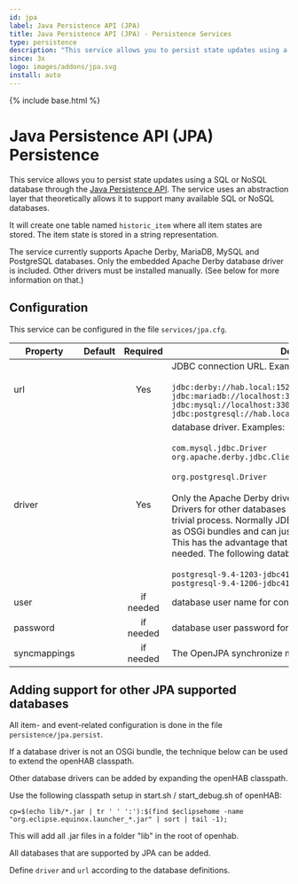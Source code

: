 ```yaml
---
id: jpa
label: Java Persistence API (JPA)
title: Java Persistence API (JPA) - Persistence Services
type: persistence
description: "This service allows you to persist state updates using a SQL or NoSQL database through the [Java Persistence API](https://en.wikipedia.org/wiki/Java_Persistence_API)."
since: 3x
logo: images/addons/jpa.svg
install: auto
---
```


<!-- Attention authors: Do not edit directly. Please add your changes to the appropriate source repository -->

{% include base.html %}

# Java Persistence API (JPA) Persistence

<AddonLogo />

This service allows you to persist state updates using a SQL or NoSQL database through the [Java Persistence API](https://en.wikipedia.org/wiki/Java_Persistence_API).
The service uses an abstraction layer that theoretically allows it to support many available SQL or NoSQL databases.

It will create one table named `historic_item` where all item states are stored.
The item state is stored in a string representation.

The service currently supports Apache Derby, MariaDB, MySQL and PostgreSQL databases.
Only the embedded Apache Derby database driver is included.
Other drivers must be installed manually.
(See below for more information on that.)

## Configuration

This service can be configured in the file `services/jpa.cfg`.

| Property     | Default | Required  | Description                                                  |
| ------------ | ------- | :-------: | ------------------------------------------------------------ |
| url          |         |    Yes    | JDBC connection URL.  Examples:<br/><br/>`jdbc:derby://hab.local:1527/openhab;create=true`<br/>`jdbc:mariadb://localhost:3306/openhab`<br/>`jdbc:mysql://localhost:3306/openhab`<br/>`jdbc:postgresql://hab.local:5432/openhab` |
| driver       |         |    Yes    | database driver.  Examples:<br/><br/>`com.mysql.jdbc.Driver`<br/>`org.apache.derby.jdbc.ClientDriver``org.mariadb.jdbc.Driver`<br/><br/>`org.postgresql.Driver`<br/></br>Only the Apache Derby driver is included with the service.  Drivers for other databases must be installed manually.  This is a trivial process.  Normally JDBC database drivers are packaged as OSGi bundles and can just be dropped into the `addons` folder. This has the advantage that users can update their drivers as needed. The following database drivers are known to work:<br/><br/>`postgresql-9.4-1203-jdbc41.jar`<br/>`postgresql-9.4-1206-jdbc41.jar` |
| user         |         | if needed | database user name for connection                            |
| password     |         | if needed | database user password for connection                        |
| syncmappings |         | if needed | The OpenJPA synchronize mappings configuration               |

## Adding support for other JPA supported databases

All item- and event-related configuration is done in the file `persistence/jpa.persist`.

If a database driver is not an OSGi bundle, the technique below can be used to extend the openHAB classpath.

Other database drivers can be added by expanding the openHAB classpath.

Use the following classpath setup in start.sh / start_debug.sh of openHAB:

```
cp=$(echo lib/*.jar | tr ' ' ':'):$(find $eclipsehome -name "org.eclipse.equinox.launcher_*.jar" | sort | tail -1);
```

This will add all .jar files in a folder "lib" in the root of openhab.

All databases that are supported by JPA can be added.

Define `driver` and `url` according to the database definitions.

